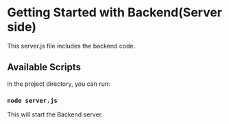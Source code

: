 # Getting Started with Backend(Server side)

This server.js file includes the backend code.

## Available Scripts

In the project directory, you can run:
### `node server.js`
This will start the Backend server.
